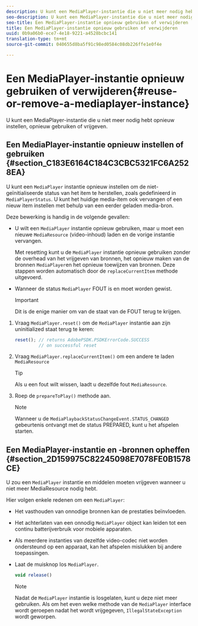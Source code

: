 ```yaml
---
description: U kunt een MediaPlayer-instantie die u niet meer nodig hebt opnieuw instellen, opnieuw gebruiken of vrijgeven.
seo-description: U kunt een MediaPlayer-instantie die u niet meer nodig hebt opnieuw instellen, opnieuw gebruiken of vrijgeven.
seo-title: Een MediaPlayer-instantie opnieuw gebruiken of verwijderen
title: Een MediaPlayer-instantie opnieuw gebruiken of verwijderen
uuid: 0b9a06b0-ece7-4e18-9221-a4528bcbc141
translation-type: tm+mt
source-git-commit: 040655d8ba5f91c98ed0584c08db226ffe1e0f4e

---
```



# Een MediaPlayer-instantie opnieuw gebruiken of verwijderen{#reuse-or-remove-a-mediaplayer-instance}

U kunt een MediaPlayer-instantie die u niet meer nodig hebt opnieuw instellen, opnieuw gebruiken of vrijgeven.

## Een MediaPlayer-instantie opnieuw instellen of gebruiken {#section_C183E6164C184C3CBC5321FC6A2528EA}

U kunt een `MediaPlayer` instantie opnieuw instellen om de niet-geïnitialiseerde status van het item te herstellen, zoals gedefinieerd in `MediaPlayerStatus`. U kunt het huidige media-item ook vervangen of een nieuw item instellen met behulp van een eerder geladen media-bron.

Deze bewerking is handig in de volgende gevallen:

* U wilt een `MediaPlayer` instantie opnieuw gebruiken, maar u moet een nieuwe `MediaResource` (video-inhoud) laden en de vorige instantie vervangen.

   Met resetting kunt u de `MediaPlayer` instantie opnieuw gebruiken zonder de overhead van het vrijgeven van bronnen, het opnieuw maken van de bronnen `MediaPlayer`en het opnieuw toewijzen van bronnen. Deze stappen worden automatisch door de `replaceCurrentItem` methode uitgevoerd.

* Wanneer de status `MediaPlayer` FOUT is en moet worden gewist.

   >[!IMPORTANT]
   >
   >Dit is de enige manier om van de staat van de FOUT terug te krijgen.

1. Vraag `MediaPlayer.reset()` om de `MediaPlayer` instantie aan zijn uninitialized staat terug te keren:

   ```js
   reset(); // returns AdobePSDK.PSDKErrorCode.SUCCESS 
            // on successful reset
   ```

1. Vraag `MediaPlayer.replaceCurrentItem()` om een andere te laden `MediaResource`

   >[!TIP]
   >
   >Als u een fout wilt wissen, laadt u dezelfde fout `MediaResource`.

1. Roep de `prepareToPlay()` methode aan.

   >[!NOTE]
   >
   >Wanneer u de `MediaPlaybackStatusChangeEvent.STATUS_CHANGED` gebeurtenis ontvangt met de status PREPARED, kunt u het afspelen starten.

## Een MediaPlayer-instantie en -bronnen opheffen {#section_2D159975C82245098E7078FE0B1578CE}

U zou een `MediaPlayer` instantie en middelen moeten vrijgeven wanneer u niet meer MediaResource nodig hebt.

Hier volgen enkele redenen om een `MediaPlayer`:

* Het vasthouden van onnodige bronnen kan de prestaties beïnvloeden.
* Het achterlaten van een onnodig `MediaPlayer` object kan leiden tot een continu batterijverbruik voor mobiele apparaten.
* Als meerdere instanties van dezelfde video-codec niet worden ondersteund op een apparaat, kan het afspelen mislukken bij andere toepassingen.

* Laat de muisknop los `MediaPlayer`.

   ```js
   void release()
   ```

   >[!NOTE]
   >
   >Nadat de `MediaPlayer` instantie is losgelaten, kunt u deze niet meer gebruiken. Als om het even welke methode van de `MediaPlayer` interface wordt geroepen nadat het wordt vrijgegeven, `IllegalStateException` wordt geworpen.

